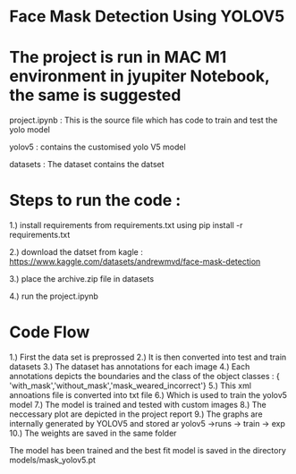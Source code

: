 # Face Mask Detection Using YOLOV5

# The project is run in MAC M1 environment in jyupiter Notebook, the same is suggested

project.ipynb :
  This is the source file which has code to train and test the yolo model

yolov5 :
  contains the customised yolo V5 model

datasets :
  The dataset contains the datset

# Steps to run the code :

1.) install requirements from requirements.txt using pip install -r requirements.txt

2.) download the datset from kagle : https://www.kaggle.com/datasets/andrewmvd/face-mask-detection

3.) place the archive.zip file in datasets

4.) run the project.ipynb 

# Code Flow

1.) First the data set is preprossed
2.) It is then converted into test and train datasets 
3.) The dataset has annotations for each image
4.) Each annotations depicts the boundaries and the class of the object
    classes : { 'with_mask','without_mask','mask_weared_incorrect'}
5.) This xml annoations file is converted into txt file
6.) Which is used to train the yolov5 model
7.) The model is trained and tested with custom images
8.) The neccessary plot are depicted in the project report
9.) The graphs are internally generated by YOLOV5 and stored ar yolov5 ->runs -> train -> exp 
10.) The weights are saved in the same folder

The model has been trained and the best fit model is saved in the directory models/mask_yolov5.pt